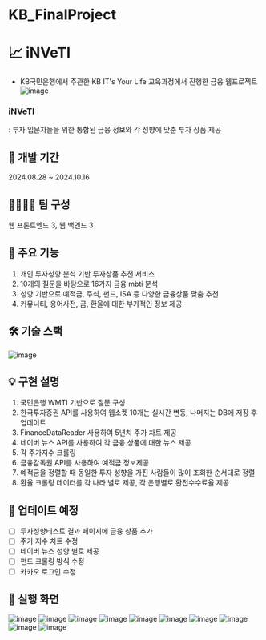 # KB_FinalProject


# 📈 iNVeTI
- KB국민은행에서 주관한 KB IT's Your Life 교육과정에서 진행한 금융 웹프로젝트
![image](https://github.com/user-attachments/assets/2e3b5b73-7cba-4d86-b4f0-2330a6551328)

### iNVeTI
: 투자 입문자들을 위한 통합된 금융 정보와 각 성향에 맞춘 투자 상품 제공

## 📆 개발 기간
2024.08.28 ~ 2024.10.16

## 👨‍👨‍👧‍👦 팀 구성
웹 프론트엔드 3, 웹 백엔드 3

## 📌 주요 기능
1. 개인 투자성향 분석 기반 투자상품 추천 서비스
2. 10개의 질문을 바탕으로 16가지 금융 mbti 분석
3. 성향 기반으로 예적금, 주식, 펀드, ISA 등 다양한 금융상품 맞춤 추천
4. 커뮤니티, 용어사전, 금, 환율에 대한 부가적인 정보 제공


## 🛠 기술 스택
![image](https://github.com/user-attachments/assets/cbe3a4b5-2c42-45e9-9e4b-4ce4c1c61df4)


## 💡 구현 설명
1. 국민은행 WMTI 기반으로 질문 구성
2. 한국투자증권 API를 사용하여 웹소켓 10개는 실시간 변동, 나머지는 DB에 저장 후 업데이트
3. FinanceDataReader 사용하여 5년치 주가 차트 제공 
4. 네이버 뉴스 API를 사용하여 각 금융 상품에 대한 뉴스 제공
5. 각 주가지수 크롤링
6. 금융감독원 API를 사용하여 예적금 정보제공
7. 예적금을 정렬할 때 동일한 투자 성향을 가진 사람들이 많이 조회한 순서대로 정렬
8. 환율 크롤링 데이터를 각 나라 별로 제공, 각 은행별로 환전수수료율 제공

## 📲 업데이트 예정
- [ ] 투자성향테스트 결과 페이지에 금융 상품 추가
- [ ] 주가 지수 차트 수정
- [ ] 네이버 뉴스 성향 별로 제공
- [ ] 펀드 크롤링 방식 수정
- [ ] 카카오 로그인 수정

## 📱 실행 화면
![image](https://github.com/user-attachments/assets/cc2e66ab-69ad-4020-b67d-9a97376ef11c)
![image](https://github.com/user-attachments/assets/4e5239f6-6bf6-45d0-9c58-890244bfe635)
![image](https://github.com/user-attachments/assets/fe639ebc-8f63-4a1a-b6ac-fe2f7ae5218f)
![image](https://github.com/user-attachments/assets/95e5fa83-7671-4920-b966-f5e7fb51ae0c)
![image](https://github.com/user-attachments/assets/d89dbbf6-68f9-4227-ae49-b9d8968514d4)
![image](https://github.com/user-attachments/assets/301ff5c0-bcca-4278-88df-9c3c439683f0)
![image](https://github.com/user-attachments/assets/69f72fde-87f1-4818-b29e-d5c82849f276)
![image](https://github.com/user-attachments/assets/197bf004-db96-4a7c-a42d-65060729f911)
![image](https://github.com/user-attachments/assets/f81a9db7-07c6-4c42-8124-bd90bcb7acf5)
![image](https://github.com/user-attachments/assets/b7563208-c9aa-4c6d-94e4-0cfbbea01b57)
